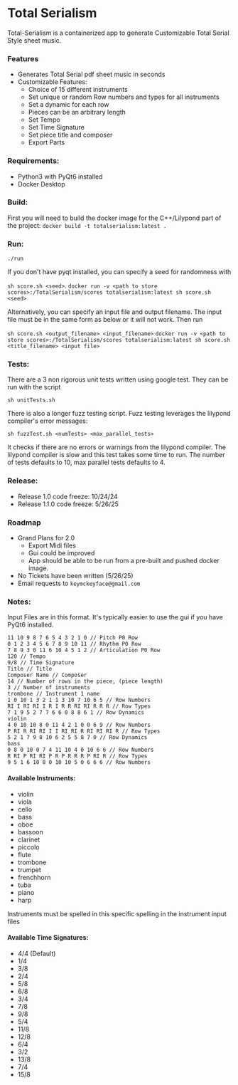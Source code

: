 # Total Serialism

Total-Serialism is a containerized app to generate Customizable Total Serial Style sheet music. 

### Features
- Generates Total Serial pdf sheet music in seconds
- Customizable Features:
    - Choice of 15 different instruments
    - Set unique or random Row numbers and types for all instruments
    - Set a dynamic for each row
    - Pieces can be an arbitrary length
    - Set Tempo
    - Set Time Signature
    - Set piece title and composer
    - Export Parts

### Requirements:
  - Python3 with PyQt6 installed
  - Docker Desktop

### Build: 

First you will need to build the docker image for the C++/Lilypond part of the project:
`docker build -t totalserialism:latest .`

### Run: 

`./run`

If you don't have pyqt installed, you can specify a seed for randomness with 

`sh score.sh <seed>`.
`docker run -v <path to store scores>:/TotalSerialism/scores totalserialism:latest sh score.sh <seed>`

Alternatively, you can specify an input file and output filename. The input file must be in the same 
form as below or it will not work. Then run 

`sh score.sh <output_filename> <input_filename>`
`docker run -v <path to store scores>:/TotalSerialism/scores totalserialism:latest sh score.sh <title_filename> <input file>`


### Tests: 

There are a 3 non rigorous unit tests written using google test. They can be run with the script

`sh unitTests.sh`

There is also a longer fuzz testing script. Fuzz testing leverages the lilypond compiler's error messages:

`sh fuzzTest.sh <numTests> <max_parallel_tests>`

It checks if there are no errors or warnings from the lilypond compiler. The lilypond compiler is slow and this test takes some time to run. 
The number of tests defaults to 10, max parallel tests defaults to 4.

### Release: 
- Release 1.0 code freeze: 10/24/24
- Release 1.1.0 code freeze: 5/26/25

### Roadmap
- Grand Plans for 2.0
    - Export Midi files
    - Gui could be improved
    - App should be able to be run from a pre-built and pushed docker image. 
- No Tickets have been written (5/26/25)
- Email requests to `keymckeyface@gmail.com`


### Notes:

Input Files are in this format. It's typically easier to use the gui if you have PyQt6 installed. 
```
11 10 9 8 7 6 5 4 3 2 1 0 // Pitch P0 Row
0 1 2 3 4 5 6 7 8 9 10 11 // Rhythm P0 Row
7 8 9 3 0 11 6 10 4 5 1 2 // Articulation P0 Row
120 // Tempo
9/8 // Time Signature
Title // Title
Composer Name // Composer
14 // Number of rows in the piece, (piece length)
3 // Number of instruments
trombone // Instrument 1 name
1 0 10 1 3 2 1 1 3 10 7 10 6 5 // Row Numbers
RI I RI RI I R I R R RI RI R R R // Row Types
7 1 9 5 2 7 7 6 6 0 8 8 6 1 // Row Dynamics
violin
4 0 10 10 8 0 11 4 2 1 0 0 6 9 // Row Numbers
P RI R RI RI I I RI RI R RI RI RI R // Row Types
5 2 1 7 9 8 10 6 2 5 5 8 7 0 // Row Dynamics
bass
0 8 0 10 0 7 4 11 10 4 0 10 6 6 // Row Numbers
R RI P RI RI P R P R R R P RI R // Row Types
9 5 1 6 10 8 0 10 10 5 0 6 6 6 // Row Numbers
```

#### Available Instruments:

- violin
- viola
- cello
- bass
- oboe
- bassoon
- clarinet
- piccolo
- flute
- trombone
- trumpet
- frenchhorn
- tuba
- piano
- harp

Instruments must be spelled in this specific spelling in the instrument input files

#### Available Time Signatures: 
- 4/4 (Default)
- 1/4
- 3/8
- 2/4
- 5/8
- 6/8
- 3/4
- 7/8
- 9/8
- 5/4
- 11/8
- 12/8
- 6/4
- 3/2
- 13/8
- 7/4
- 15/8
